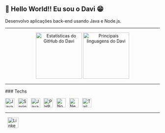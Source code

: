 ## 👋 Hello World!! Eu sou o **Davi** 😁

Desenvolvo aplicações back-end usando Java e Node.js.  

---

<div align="center">
  <img src="https://github-readme-stats.vercel.app/api?username=davithekid&show_icons=true&include_all_commits=true&count_private=true&theme=radical&hide_border=false" height="150" alt="Estatísticas do GitHub do Davi" />
  <img src="https://github-readme-stats.vercel.app/api/top-langs?username=davithekid&layout=compact&langs_count=5&theme=radical&hide_border=false" height="150" alt="Principais linguagens do Davi" />
</div>

---

<div align="left">
  ###  Techs
  <p>
    <img src="https://cdn.jsdelivr.net/gh/devicons/devicon/icons/java/java-original.svg" height="30" alt="Java" />&nbsp;&nbsp;
    <img src="https://cdn.jsdelivr.net/gh/devicons/devicon/icons/spring/spring-original.svg" height="30" alt="Spring Boot" />&nbsp;&nbsp;
    <img src="https://cdn.jsdelivr.net/gh/devicons/devicon/icons/javascript/javascript-original.svg" height="30" alt="JavaScript" />&nbsp;&nbsp;
    <img src="https://cdn.jsdelivr.net/gh/devicons/devicon/icons/php/php-original.svg" height="30" alt="PHP" />&nbsp;&nbsp;
    <img src="https://cdn.jsdelivr.net/gh/devicons/devicon/icons/nodejs/nodejs-original.svg" height="30" alt="Node.js" />&nbsp;&nbsp;
    <img src="https://cdn.jsdelivr.net/gh/devicons/devicon/icons/nextjs/nextjs-original.svg" height="30" alt="Next.js" />&nbsp;&nbsp;
    <img src="https://cdn.jsdelivr.net/gh/devicons/devicon/icons/tailwindcss/tailwindcss-original.svg" height="30" alt="Tailwind CSS" />
  </p>
</div>

---

<div align="left">
  <p>
    &nbsp;
    <a href="https://linkedin.com/in/chagas-davi" target="_blank" rel="noopener noreferrer">
      <img src="https://img.shields.io/static/v1?message=LinkedIn&logo=linkedin&color=0077B5&style=for-the-badge" height="35" alt="LinkedIn" />
    </a>
  </p>
</div>
